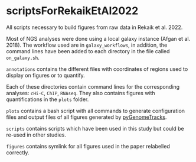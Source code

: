 # scriptsForRekaikEtAl2022

All scripts necessary to build figures from raw data in Rekaik et al. 2022.

Most of NGS analyses were done using a local galaxy instance (Afgan et al. 2018). The workflow used are in `galaxy_workflows`, in addition, the command lines have been added to each directory in the file called `on_galaxy.sh`.

`annotations` contains the different files with coordinates of regions used to display on figures or to quantify.

Each of these directories contain command lines for the corresponding analyses: `cHi-C`, `ChIP`, `RNAseq`. They also contains figures with quantifications in the `plots` folder.

`plots` contains a bash script with all commands to generate configuration files and output files of all figures generated by [pyGenomeTracks](https://github.com/deeptools/pyGenomeTracks).

`scripts` contains scripts which have been used in this study but could be re-used in other studies.

`figures` contains symlink for all figures used in the paper relabelled correctly.
